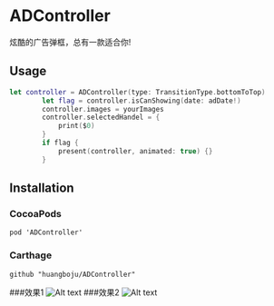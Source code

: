 # ADController
炫酷的广告弹框，总有一款适合你!

## Usage

```swift
let controller = ADController(type: TransitionType.bottomToTop)
        let flag = controller.isCanShowing(date: adDate!)
        controller.images = yourImages
        controller.selectedHandel = {
            print($0)
        }
        if flag {
            present(controller, animated: true) {}
        }
```

## Installation

### CocoaPods
`pod 'ADController'`

### Carthage
`github "huangboju/ADController"`


###效果1
![Alt text](https://github.com/huangboju/ADController/blob/master/ADControllerDemo/Resources/bottomToTop.gif)
###效果2
![Alt text](https://github.com/huangboju/ADController/blob/master/ADControllerDemo/Resources/overlayHorizontal.gif)
